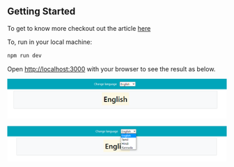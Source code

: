 ## Getting Started

To get to know more checkout out the article [here](https://dev.to/singaravelan/next-js-multilanguage-support-with-internationalized-routing-486e)

To, run in your local machine:

```bash
npm run dev

```

Open [http://localhost:3000](http://localhost:3000) with your browser to see the result as below.

![Image of Home](https://raw.githubusercontent.com/singara-velan/Nextjs-Multilanguage/master/public/one.PNG)

![Image of Home](https://raw.githubusercontent.com/singara-velan/Nextjs-Multilanguage/master/public/two.png)


